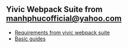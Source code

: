 ## Yivic Webpack Suite from manhphucofficial@yahoo.com
- [Requirements from yivic webpack suite](https://github.com/manhphuc/yivic-webpack-suite/blob/use-env-config/doc/00-requirements-from-yivic-webpack-suite.md)
- [Basic guides](https://github.com/manhphuc/yivic-webpack-suite/blob/use-env-config/doc/01-basic-guides.md)